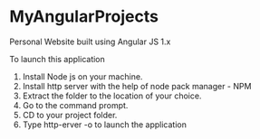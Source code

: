 # MyAngularProjects
Personal Website built using Angular JS 1.x

To launch this application

1. Install Node js on your machine.
2. Install http server with the help of node pack manager - NPM
3. Extract the folder to the location of your choice.
4. Go to the command prompt.
5. CD to your project folder.
6. Type http-erver -o to launch the application
